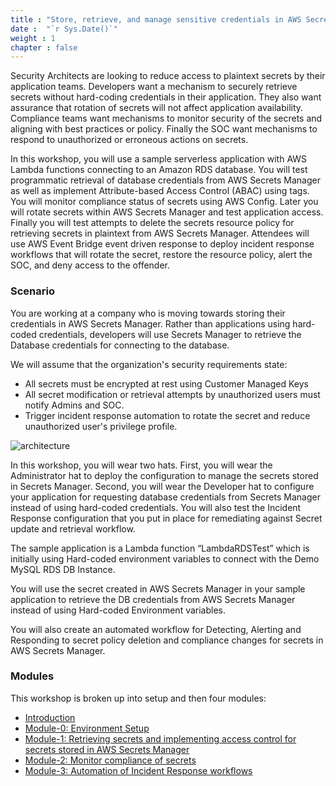 ```yaml
---
title : "Store, retrieve, and manage sensitive credentials in AWS Secrets Manager"
date :  "`r Sys.Date()`" 
weight : 1 
chapter : false
---
```

Security Architects are looking to reduce access to plaintext secrets by their application teams. Developers want a mechanism to securely retrieve secrets without hard-coding credentials in their application. They also want assurance that rotation of secrets will not affect application availability. Compliance teams want mechanisms to monitor security of the secrets and aligning with best practices or policy. Finally the SOC want mechanisms to respond to unauthorized or erroneous actions on secrets.

In this workshop, you will use a sample serverless application with AWS Lambda functions connecting to an Amazon RDS database. You will test programmatic retrieval of database credentials from AWS Secrets Manager as well as implement Attribute-based Access Control (ABAC) using tags. You will monitor compliance status of secrets using AWS Config. Later you will rotate secrets within AWS Secrets Manager and test application access. Finally you will test attempts to delete the secrets resource policy for retrieving secrets in plaintext from AWS Secrets Manager. Attendees will use AWS Event Bridge event driven response to deploy incident response workflows that will rotate the secret, restore the resource policy, alert the SOC, and deny access to the offender.

### Scenario


You are working at a company who is moving towards storing their credentials in AWS Secrets Manager. Rather than applications using hard-coded credentials, developers will use Secrets Manager to retrieve the Database credentials for connecting to the database.

We will assume that the organization's security requirements state:

- All secrets must be encrypted at rest using Customer Managed Keys
- All secret modification or retrieval attempts by unauthorized users must notify Admins and SOC.
- Trigger incident response automation to rotate the secret and reduce unauthorized user's privilege profile.
  
![architecture](/images/asm-workshop-architecture.png)

In this workshop, you will wear two hats. First, you will wear the Administrator hat to deploy the configuration to manage the secrets stored in Secrets Manager. Second, you will wear the Developer hat to configure your application for requesting database credentials from Secrets Manager instead of using hard-coded credentials. You will also test the Incident Response configuration that you put in place for remediating against Secret update and retrieval workflow.

The sample application is a Lambda function “LambdaRDSTest” which is initially using Hard-coded environment variables to connect with the Demo MySQL RDS DB Instance.

You will use the secret created in AWS Secrets Manager in your sample application to retrieve the DB credentials from AWS Secrets Manager instead of using Hard-coded Environment variables.

You will also create an automated workflow for Detecting, Alerting and Responding to secret policy deletion and compliance changes for secrets in AWS Secrets Manager.

### Modules
This workshop is broken up into setup and then four modules:

- [Introduction](1-Instructions/)
- [Module-0: Environment Setup](2/)
- [Module-1: Retrieving secrets and implementing access control for secrets stored in AWS Secrets Manager](3) 
- [Module-2: Monitor compliance of secrets](4)
- [Module-3: Automation of Incident Response workflows](5)
<!-- - [Module-4: Recap and summary](6) -->

